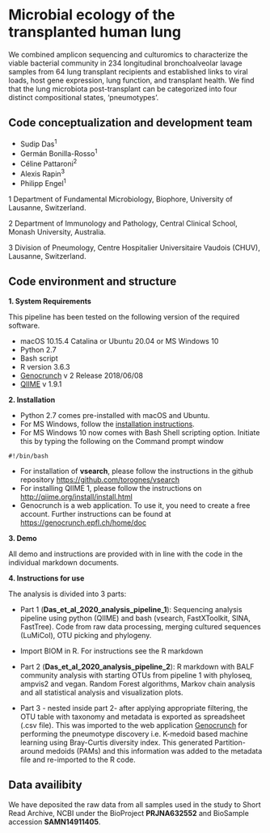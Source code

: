 # Microbial ecology of the transplanted human lung

We combined amplicon sequencing and culturomics to characterize the viable bacterial community in 234 longitudinal bronchoalveolar lavage samples from 64 lung transplant recipients and established links to viral loads, host gene expression, lung function, and transplant health. 
We find that the lung microbiota post-transplant can be categorized into four distinct compositional states, ‘pneumotypes’. 

## Code conceptualization and development team 

* Sudip Das<sup>1
* Germán Bonilla-Rosso<sup>1
* Céline Pattaroni<sup>2
* Alexis Rapin<sup>3
* Philipp Engel<sup>1

1 Department of Fundamental Microbiology, Biophore, University of Lausanne, Switzerland.

2 Department of Immunology and Pathology, Central Clinical School, Monash University, Australia.

3 Division of Pneumology, Centre Hospitalier Universitaire Vaudois (CHUV), Lausanne, Switzerland.

## Code environment and structure

**1. System Requirements** 

This pipeline has been tested on the following version of the required software.

* macOS 10.15.4 Catalina or Ubuntu 20.04 or MS Windows 10
* Python 2.7 
* Bash script 
* R version 3.6.3
* [Genocrunch](https://genocrunch.epfl.ch/home/doc) v 2 Release 2018/06/08
* [QIIME](http://qiime.org/install/install.html) v 1.9.1 

**2. Installation** 

* Python 2.7 comes pre-installed with macOS and Ubuntu. 
* For MS Windows, follow the [installation instructions](https://docs.python.org/3/using/windows.html).
* For MS Windows 10 now comes with Bash Shell scripting option. Initiate this by typing the following on the Command prompt window

```
#!/bin/bash
```
* For installation of **vsearch**, please follow the instructions in the github repository https://github.com/torognes/vsearch
* For installing QIIME 1, please follow the instructions on http://qiime.org/install/install.html
* Genocrunch is a web application. To use it, you need to create a free account. Further instructions can be found at https://genocrunch.epfl.ch/home/doc

**3. Demo**

All demo and instructions are provided with in line with the code in the individual markdown documents.


**4. Instructions for use**

The analysis is divided into 3 parts:

* Part 1 (**Das_et_al_2020_analysis_pipeline_1**): Sequencing analysis pipeline using python (QIIME) and bash (vsearch, FastXToolkit, SINA, FastTree). Code from raw data processing, merging cultured sequences (LuMiCol), OTU picking and phylogeny.

* Import BIOM in R. For instructions see the R markdown

* Part 2 (**Das_et_al_2020_analysis_pipeline_2**): R markdown with BALF community analysis with starting OTUs from pipeline 1 with phyloseq, ampvis2 and vegan. Random Forest algorithms, Markov chain analysis and all statistical analysis and visualization plots.

* Part 3 - nested inside part 2- after applying appropriate filtering, the OTU table with taxonomy and metadata is exported 
as spreadsheet (.csv file). This was imported to the web application [Genocrunch](https://genocrunch.epfl.ch/home/doc) for performing the pneumotype discovery i.e. K-medoid based machine learning using Bray-Curtis diversity index. This generated Partition-around medoids (PAMs) and this information was added to the metadata file and re-imported to the R code. 

## Data availibity 

We have deposited the raw data from all samples used in the study to Short Read Archive, NCBI under the BioProject **PRJNA632552** and BioSample accession **SAMN14911405**. 


